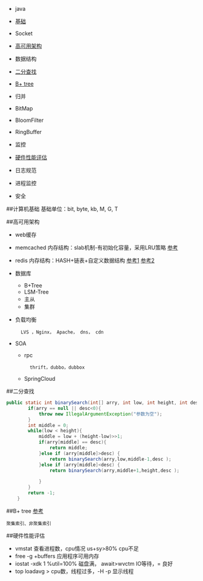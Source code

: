 - java
 - [基础](#计算机基础)
 - Socket
 - [高可用架构](#高可用架构)

- 数据结构
 - [二分查找](#二分查找)
 - [B+ tree](#B-tree)
 - 归并
 - BitMap
 - BloomFilter
 - RingBuffer

- 监控
 - [硬件性能评估](#硬件性能评估)
 - 日志规范
 - 进程监控
- 安全

##计算机基础
基础单位：bit, byte, kb, M, G, T

##高可用架构
- web缓存
 - memcached 内存结构：slab机制-有初始化容量，采用LRU策略 [参考](http://blog.itpub.net/15480802/viewspace-1422370/)
 - redis 内存结构：HASH+链表+自定义数据结构  [参考1](http://www.searchtb.com/2011/05/redis-storage.html) [参考2](http://blog.csdn.net/yfkiss/article/details/23775917)
 - 数据库
	- B+Tree
	- LSM-Tree
	- 主从
	- 集群
- 负载均衡

		LVS ，Nginx， Apache， dns， cdn
- SOA
	- rpc
	
			thrift，dubbo，dubbox
	- SpringCloud

##二分查找
```java
public static int binarySearch(int[] arry, int low, int height, int desc){
    	if(arry == null || desc<0){ 
    		throw new IllegalArgumentException("参数为空");
    	}
    	int middle = 0;
    	while(low < height){
    		middle = low + (height-low)>>1;
    		if(arry[middle] == desc){
    			return middle;
    		}else if (arry[middle]>desc) {
    			return binarySearch(arry,low,middle-1,desc );
			}else if (arry[middle]<desc) {
				return binarySearch(arry,middle+1,height,desc );
				
			}
    	}
    	return -1;
    }
```
##B+ tree [参考](http://www.ruzuojun.com/topic/420.html)
```
聚集索引、非聚集索引
```
##硬件性能评估
- vmstat 查看进程数，cpu情况 us+sy>80% cpu不足
- free -g +buffers 应用程序可用内存
- iostat -xdk 1 %util=100% 磁盘满， await>wvctm IO等待，= 良好
- top loadavg > cpu数，线程过多，-H -p 显示线程
